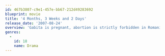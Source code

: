 ```yaml
---
id: 467b3807-c9e1-457e-bb67-212d49283692
blueprint: movie
title: '4 Months, 3 Weeks and 2 Days'
release_date: '2007-08-24'
overview: 'Gabita is pregnant, abortion is strictly forbidden in Romania during the communist regime. Despite this it is common practice and Gabita wants an abortion. The movie follows her and her friend Otilia during the day she has made the appointment with Mr. Bebe to have the abortion.'
genres:
  -
    id: 18
    name: Drama
---
```

